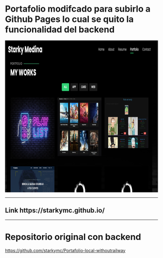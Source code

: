 # Portafolio modifcado para subirlo a Github Pages lo cual se quito la funcionalidad del backend
<div align="center">
<img aling="center" width="900" height="500" src="portafolio.png" />
</div>

<hr>
<h2>Link
https://starkymc.github.io/ </h2>

<hr>

# Repositorio original con backend
https://github.com/starkymc/Portafolio-local-withoutrailway
